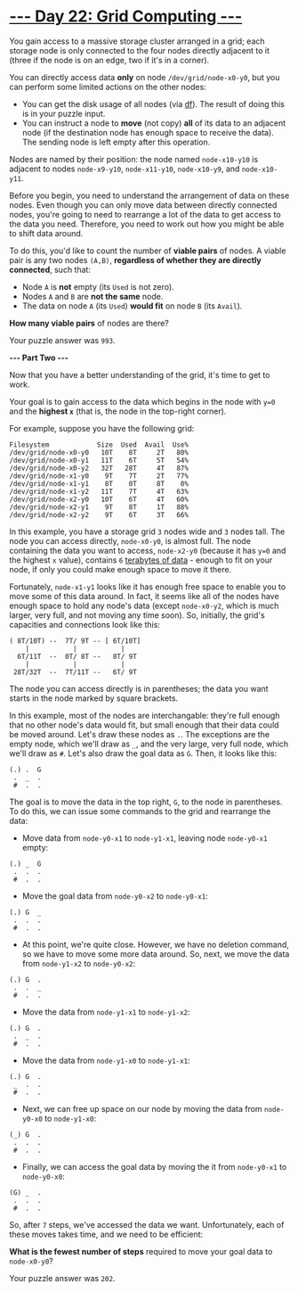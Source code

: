 # [--- Day 22: Grid Computing ---](http://adventofcode.com/2016/day/22)

You gain access to a massive storage cluster arranged in a grid; each storage node is only connected to the four nodes directly adjacent to it (three if the node is on an edge, two if it's in a corner).

You can directly access data **only** on node ``/dev/grid/node-x0-y0``, but you can perform some limited actions on the other nodes:

- You can get the disk usage of all nodes (via [df](https://en.wikipedia.org/wiki/Df_(Unix)#Example)). The result of doing this is in your puzzle input.
- You can instruct a node to **move** (not copy) **all** of its data to an adjacent node (if the destination node has enough space to receive the data). The sending node is left empty after this operation.  

Nodes are named by their position: the node named ``node-x10-y10`` is adjacent to nodes ``node-x9-y10``, ``node-x11-y10``, ``node-x10-y9``, and ``node-x10-y11``.

Before you begin, you need to understand the arrangement of data on these nodes. Even though you can only move data between directly connected nodes, you're going to need to rearrange a lot of the data to get access to the data you need. Therefore, you need to work out how you might be able to shift data around.

To do this, you'd like to count the number of **viable pairs** of nodes. A viable pair is any two nodes ``(A,B)``, **regardless of whether they are directly connected**, such that:

- Node ``A`` is **not** empty (its ``Used`` is not zero).
- Nodes ``A`` and ``B`` are **not the same** node.
- The data on node ``A`` (its ``Used``) **would fit** on node ``B`` (its ``Avail``).  

**How many viable pairs** of nodes are there?

Your puzzle answer was ``993``.

**--- Part Two ---**

Now that you have a better understanding of the grid, it's time to get to work.

Your goal is to gain access to the data which begins in the node with ``y=0`` and the **highest ``x``** (that is, the node in the top-right corner).

For example, suppose you have the following grid:
```
Filesystem            Size  Used  Avail  Use%
/dev/grid/node-x0-y0   10T    8T     2T   80%
/dev/grid/node-x0-y1   11T    6T     5T   54%
/dev/grid/node-x0-y2   32T   28T     4T   87%
/dev/grid/node-x1-y0    9T    7T     2T   77%
/dev/grid/node-x1-y1    8T    0T     8T    0%
/dev/grid/node-x1-y2   11T    7T     4T   63%
/dev/grid/node-x2-y0   10T    6T     4T   60%
/dev/grid/node-x2-y1    9T    8T     1T   88%
/dev/grid/node-x2-y2    9T    6T     3T   66%
```
In this example, you have a storage grid ``3`` nodes wide and ``3`` nodes tall. The node you can access directly, ``node-x0-y0``, is almost full. The node containing the data you want to access, ``node-x2-y0`` (because it has ``y=0`` and the highest ``x`` value), contains ``6`` [terabytes of data](https://en.wikipedia.org/wiki/Terabyte) - enough to fit on your node, if only you could make enough space to move it there.

Fortunately, ``node-x1-y1`` looks like it has enough free space to enable you to move some of this data around. In fact, it seems like all of the nodes have enough space to hold any node's data (except ``node-x0-y2``, which is much larger, very full, and not moving any time soon). So, initially, the grid's capacities and connections look like this:
```
( 8T/10T) --  7T/ 9T -- [ 6T/10T]
    |           |           |
  6T/11T  --  0T/ 8T --   8T/ 9T
    |           |           |
 28T/32T  --  7T/11T --   6T/ 9T
```
The node you can access directly is in parentheses; the data you want starts in the node marked by square brackets.

In this example, most of the nodes are interchangable: they're full enough that no other node's data would fit, but small enough that their data could be moved around. Let's draw these nodes as ``.``. The exceptions are the empty node, which we'll draw as ``_``, and the very large, very full node, which we'll draw as ``#``. Let's also draw the goal data as ``G``. Then, it looks like this:
```
(.) .  G
 .  _  .
 #  .  .
```
The goal is to move the data in the top right, ``G``, to the node in parentheses. To do this, we can issue some commands to the grid and rearrange the data:

- Move data from ``node-y0-x1`` to ``node-y1-x1``, leaving node ``node-y0-x1`` empty:
```
(.) _  G
 .  .  .
 #  .  .
```
- Move the goal data from ``node-y0-x2`` to ``node-y0-x1``:
```
(.) G  _
 .  .  .
 #  .  .
```
- At this point, we're quite close. However, we have no deletion command, so we have to move some more data around. So, next, we move the data from ``node-y1-x2`` to ``node-y0-x2``:
```
(.) G  .
 .  .  _
 #  .  .
```
- Move the data from ``node-y1-x1`` to ``node-y1-x2``:
```
(.) G  .
 .  _  .
 #  .  .
```
- Move the data from ``node-y1-x0`` to ``node-y1-x1``:
```
(.) G  .
 _  .  .
 #  .  .  
```
- Next, we can free up space on our node by moving the data from ``node-y0-x0`` to ``node-y1-x0``:  
```
(_) G  .
 .  .  .
 #  .  .
```
- Finally, we can access the goal data by moving the it from ``node-y0-x1`` to ``node-y0-x0``:
```
(G) _  .
 .  .  .
 #  .  .
```
So, after ``7`` steps, we've accessed the data we want. Unfortunately, each of these moves takes time, and we need to be efficient:

**What is the fewest number of steps** required to move your goal data to ``node-x0-y0``?

Your puzzle answer was ``202``.
